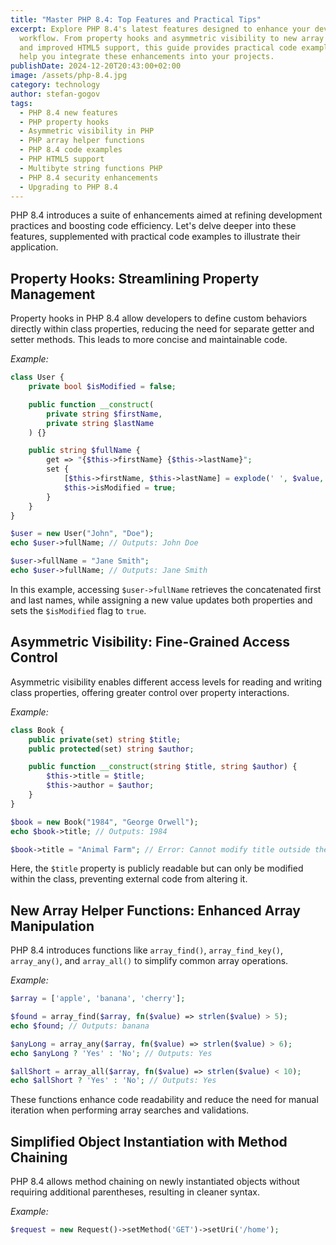 ```yaml
---
title: "Master PHP 8.4: Top Features and Practical Tips"
excerpt: Explore PHP 8.4's latest features designed to enhance your development
  workflow. From property hooks and asymmetric visibility to new array functions
  and improved HTML5 support, this guide provides practical code examples to
  help you integrate these enhancements into your projects.
publishDate: 2024-12-20T20:43:00+02:00
image: /assets/php-8.4.jpg
category: technology
author: stefan-gogov
tags:
  - PHP 8.4 new features
  - PHP property hooks
  - Asymmetric visibility in PHP
  - PHP array helper functions
  - PHP 8.4 code examples
  - PHP HTML5 support
  - Multibyte string functions PHP
  - PHP 8.4 security enhancements
  - Upgrading to PHP 8.4
---
```

PHP 8.4 introduces a suite of enhancements aimed at refining development practices and boosting code efficiency. Let's delve deeper into these features, supplemented with practical code examples to illustrate their application.

## Property Hooks: Streamlining Property Management

Property hooks in PHP 8.4 allow developers to define custom behaviors directly within class properties, reducing the need for separate getter and setter methods. This leads to more concise and maintainable code.

*Example:*

```php
class User {
    private bool $isModified = false;

    public function __construct(
        private string $firstName,
        private string $lastName
    ) {}

    public string $fullName {
        get => "{$this->firstName} {$this->lastName}";
        set {
            [$this->firstName, $this->lastName] = explode(' ', $value, 2);
            $this->isModified = true;
        }
    }
}

$user = new User("John", "Doe");
echo $user->fullName; // Outputs: John Doe

$user->fullName = "Jane Smith";
echo $user->fullName; // Outputs: Jane Smith
```

In this example, accessing `$user->fullName` retrieves the concatenated first and last names, while assigning a new value updates both properties and sets the `$isModified` flag to `true`.

## Asymmetric Visibility: Fine-Grained Access Control

Asymmetric visibility enables different access levels for reading and writing class properties, offering greater control over property interactions.

*Example:*

```php
class Book {
    public private(set) string $title;
    public protected(set) string $author;

    public function __construct(string $title, string $author) {
        $this->title = $title;
        $this->author = $author;
    }
}

$book = new Book("1984", "George Orwell");
echo $book->title; // Outputs: 1984

$book->title = "Animal Farm"; // Error: Cannot modify title outside the class
```

Here, the `$title` property is publicly readable but can only be modified within the class, preventing external code from altering it.

## New Array Helper Functions: Enhanced Array Manipulation


PHP 8.4 introduces functions like `array_find()`, `array_find_key()`, `array_any()`, and `array_all()` to simplify common array operations.

*Example:*

```php
$array = ['apple', 'banana', 'cherry'];

$found = array_find($array, fn($value) => strlen($value) > 5);
echo $found; // Outputs: banana

$anyLong = array_any($array, fn($value) => strlen($value) > 6);
echo $anyLong ? 'Yes' : 'No'; // Outputs: Yes

$allShort = array_all($array, fn($value) => strlen($value) < 10);
echo $allShort ? 'Yes' : 'No'; // Outputs: Yes
```

These functions enhance code readability and reduce the need for manual iteration when performing array searches and validations.

## Simplified Object Instantiation with Method Chaining


PHP 8.4 allows method chaining on newly instantiated objects without requiring additional parentheses, resulting in cleaner syntax.

*Example:*

```php
$request = new Request()->setMethod('GET')->setUri('/home');
```

